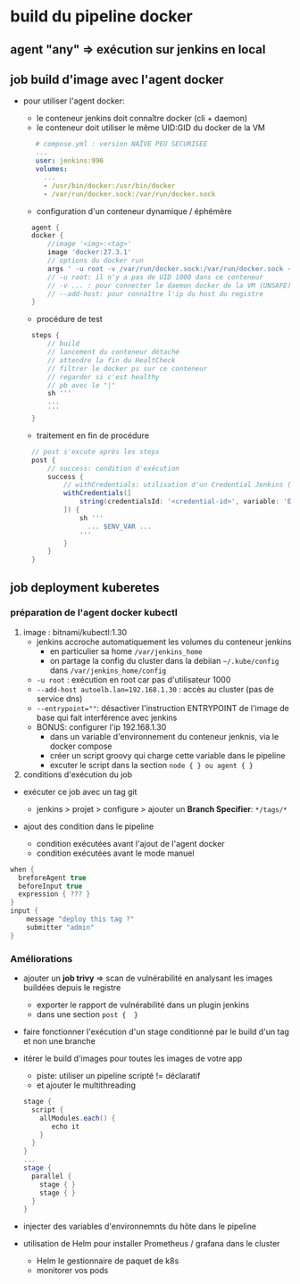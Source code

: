 # build du pipeline docker

## agent "any" => exécution sur jenkins en local

## job build d'image avec l'agent docker

* pour utiliser l'agent docker: 
  - le conteneur jenkins doit connaître docker (cli + daemon)
  - le conteneur doit utiliser le même UID:GID du docker de la VM
  ```yaml
     # compose.yml : version NAÏVE PEU SECURISEE
     ...
     user: jenkins:996
     volumes:
       ...
       - /usr/bin/docker:/usr/bin/docker
       - /var/run/docker.sock:/var/run/docker.sock
  ```

  * configuration d'un conteneur dynamique / éphémère

  ```groovy
    agent {
    docker {
        //image '<img>:<tag>'
        image 'docker:27.3.1'
        // options du docker run
        args ' -u root -v /var/run/docker.sock:/var/run/docker.sock --add-host formation.lan:172.17.0.1'
        // -u root: il n'y a pas de UID 1000 dans ce conteneur
        // -v ... : pour connecter le daemon docker de la VM (UNSAFE)
        // --add-host: pour connaître l'ip du host du registre
    }
  ```

  * procédure de test

  ```groovy
    steps {
        // build
        // lancement du conteneur détaché
        // attendre la fin du HealtCheck
        // filtrer le docker ps sur ce conteneur
        // regarder si c'est healthy
        // pb avec le "|"
        sh '''
        ...
        '''
    }
  ```

  * traitement en fin de procédure

  ```groovy
    // post s'excute après les steps
    post {
        // success: condition d'exécution
        success {
            // withCredentials: utilisation d'un Credential Jenkins (cf GUI ou jenkins-cli) -> de type secret text
            withCredentials([
                string(credentialsId: '<credential-id>', variable: 'ENV_VAR')
            ]) {
                sh '''
                  ... $ENV_VAR ...
                '''
            }
        }
    }
  ```


## job deployment kuberetes

### préparation de l'agent docker kubectl

1. image : bitnami/kubectl:1.30
   * jenkins accroche automatiquement les volumes du conteneur jenkins
     + en particulier sa home `/var/jenkins_home`
     + on partage la config du cluster dans la debiian `~/.kube/config` dans `/var/jenkins_home/config`
   * `-u root`  : exécution en root car pas d'utilisateur 1000
   * `--add-host autoelb.lan=192.168.1.30` : accès au cluster (pas de service dns)
   * `--entrypoint=""`: désactiver l'instruction ENTRYPOINT de l'image de base qui fait interférence avec jenkins
   * BONUS: configurer l'ip 192.168.1.30 
     + dans un variable d'environnement du conteneur jenknis, via le docker compose
     + créer un script groovy qui charge cette variable dans le pipeline
     + excuter le script dans la section `node { } ou agent { }
`
2. conditions d'exécution du job 

  * exécuter ce job avec un tag git
    + jenkins > projet > configure > ajouter un **Branch Specifier**: `*/tags/*`
  
  * ajout des condition dans le pipeline
    + condition exécutées avant l'ajout de l'agent docker
    + condition exécutées avant le mode manuel
  ```groovy
  when {
    breforeAgent true
    beforeInput true
    expression { ??? }
  }
  input {
      message "deploy this tag ?"
      submitter "admin"
  }
  ```

### Améliorations

* ajouter un **job trivy** => scan de vulnérabilité en analysant les images buildées depuis le registre
  + exporter le rapport de vulnérabilité dans un plugin jenkins
  + dans une section `post {  }`

* faire fonctionner l'exécution d'un stage conditionné par le build d'un tag et non une branche

* itérer le build d'images pour toutes les images de votre app
  + piste: utiliser un pipeline scripté != déclaratif
  + et ajouter le multithreading
  ```groovy
  stage {
    script {
      allModules.each() {
         echo it
      }
    }
  }
  ...
  stage {
    parallel {
      stage { }
      stage { }
    }
  }
  ```

* injecter des variables d'environnemnts du hôte dans le pipeline

* utilisation de Helm pour installer Prometheus / grafana dans le cluster
   + Helm le gestionnaire de paquet de k8s
   + monitorer vos pods